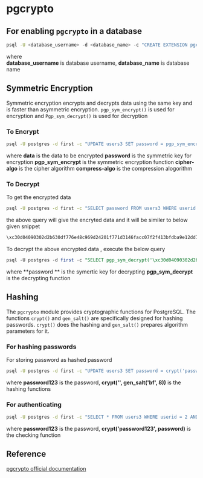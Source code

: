 # pgcrypto

## For enabling `pgcrypto` in a database
```bash
psql -U <database_username> -d <database_name> -c "CREATE EXTENSION pgcrypto;"
```
where  
**database_username** is database username, 
**database_name** is database name 


## Symmetric Encryption

Symmetric encryption encrypts and decrypts data using the same key and is faster than asymmetric encryption.  `pgp_sym_encrypt()` is used for encryption and  `Pgp_sym_decrypt()` is used for decryption

### To Encrypt 
```bash
psql -U postgres -d first -c "UPDATE users3 SET password = pgp_sym_encrypt('data', 'password', 'compress-algo=1, cipher-algo=aes256') where userid = 2;"
``` 
where
**data** is the data to be encrypted
**password** is the symmetric key for encryption
**pgp_sym_encrypt** is the symmetric encryption function
**cipher-algo** is the cipher algorithm 
**compress-algo** is the compression alogorithm

### To Decrypt
To get the encrypted data
```bash
psql -U postgres -d first -c "SELECT password FROM users3 WHERE userid = 2;"
```
the above query will give the encryted data and it will be similer to below given snippet
```bash
\xc30d04090302d2b630df776e48c969d24201f771d3146facc07f2f413bfdba9e12dd7c5b2fd5f58fa429308206f617c9aea6bdc75ccd8b6eb2f296b503dd20002b38058a8937ef1dd6567e7698b44173fdb31a
```
To decrypt the above encrypted data , execute the below query
```sql
psql -U postgres -d first -c "SELECT pgp_sym_decrypt('\xc30d04090302d2b630df776e48c969d24201f771d3146facc07f2f413bfdba9e12dd7c5b2fd5f58fa429308206f617c9aea6bdc75ccd8b6eb2f296b503dd20002b38058a8937ef1dd6567e7698b44173fdb31a', 'password1234');"
```
where 
**password ** is the symertic key for decrypting
**pgp_sym_decrypt** is the decrypting function

## Hashing
The `pgcrypto` module provides cryptographic functions for PostgreSQL. The functions `crypt()` and `gen_salt()` are specifically designed for hashing passwords. `crypt()` does the hashing and `gen_salt()` prepares algorithm parameters for it.



### For hashing passwords
For storing password as hashed password
```bash
psql -U postgres -d first -c "UPDATE users3 SET password = crypt('password123', gen_salt('bf', 8)) where userid = 2;"
```
where 
**password123** is the password,
**crypt('<password123>', gen_salt('bf', 8))** is the hashing functions
### For authenticating
```bash
psql -U postgres -d first -c "SELECT * FROM users3 WHERE userid = 2 AND password = crypt('password123', password);"
``` 
where 
**password123** is the password,
**crypt('password123',  password)** is the checking function

## Reference
[pgcrypto official documentation](https://www.postgresql.org/docs/11/pgcrypto.html#id-1.11.7.34.10)